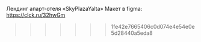Лендинг апарт-отеля «SkyPlazaYalta»
Макет в figma: https://clck.ru/32hwGm
>>>>>>> 1fe42e7665406c0d074e4e54e0e5d28440a5eda8
